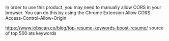 In order to use this product, you may need to manually allow CORS in your browser. You can do this by using the Chrome Extension Allow CORS: Access-Control-Allow-Origin

https://www.jobscan.co/blog/top-resume-keywords-boost-resume/ source of top 500 ats keywords